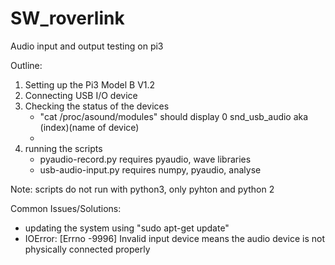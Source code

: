 # SW_roverlink
Audio input and output testing on pi3


Outline:
1. Setting up the Pi3 Model B V1.2
2. Connecting USB I/O device
3. Checking the status of the devices
    - "cat /proc/asound/modules" should display 0 snd_usb_audio aka (index)(name of device)
    - 
4. running the scripts
    - pyaudio-record.py requires pyaudio, wave libraries
    - usb-audio-input.py requires numpy, pyaudio, analyse
 
 Note: scripts do not run with python3, only pyhton and python 2
 
 Common Issues/Solutions:
 - updating the system using "sudo apt-get update"
 - IOError: [Errno -9996] Invalid input device means the audio device is not physically connected properly 
